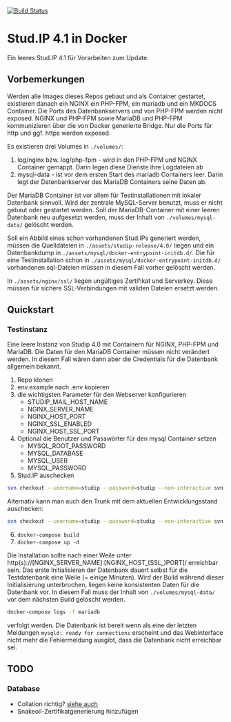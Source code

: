 [![Build Status](https://git.itz.uni-halle.de/elearning/ilias-docker/badges/master/build.svg)](https://git.itz.uni-halle.de/elearning/studip_vanilla/commits/master)

# Stud.IP 4.1 in Docker

Ein leeres Stud.IP 4.1 für Vorarbeiten zum Update.


## Vorbemerkungen
Werden alle Images dieses Repos gebaut und als Container gestartet, existieren danach 
ein NGINX ein PHP-FPM, ein mariadb und ein MKDOCS Container.
Die Ports des Datenbankservers und von PHP-FPM werden nicht exposed. 
NGINX und PHP-FPM sowie MariaDB und PHP-FPM kommunizieren über die von Docker generierte Bridge.
Nur die Ports für http und ggf. https werden exposed.

Es existieren drei Volumes in `./volumes/`:
1. log/nginx bzw. log/php-fpm - wird in den PHP-FPM und NGINX Container gemappt. Darin legen diese Dienste ihre Logdateien ab
2. mysql-data - ist vor dem ersten Start des mariadb Containers leer. Darin legt der Datenbankserver des MariaDB Containers seine Daten ab.

Der MariaDB Container ist vor allem für Testinstallationen mit lokaler Datenbank sinnvoll. 
Wird der zentrale MySQL-Server benutzt, muss er nicht gebaut oder gestartet werden. 
Soll der MariaDB-Container mit einer leeren Datenbank neu aufgesetzt werden, muss der Inhalt von `./volumes/mysql-data/` gelöscht werden.

Soll ein Abbild eines schon vorhandenen Stud.IPs generiert werden, müssen die Quelldateien 
in `./assets/studip-release/4.0/` liegen und ein Datenbankdump in `./assets/mysql/docker-entrypoint-initdb.d/`. 
Die für eine Testinstallation schon in `./assets/mysql/docker-entrypoint-initdb.d/` vorhandenen sql-Dateien müssen in diesem Fall vorher gelöscht werden.

In `./assets/nginx/ssl/` liegen ungültiges Zertifikat und Serverkey. Diese müssen für sichere SSL-Verbindungen mit validen Dateien ersetzt werden.

## Quickstart

### Testinstanz

Eine leere Instanz von Studip 4.0 mit Containern für NGINX, PHP-FPM und MariaDB. Die Daten für den MariaDB Container müssen nicht verändert werden. 
In diesem Fall wären dann aber die Credentials für die Datenbank allgemein bekannt.

1. Repo klonen
2. env.example nach .env kopieren
3. die wichtigsten Parameter für den Webserver konfigurieren
    * STUDIP_MAIL_HOST_NAME
    * NGINX_SERVER_NAME
    * NGINX_HOST_PORT
    * NGINX_SSL_ENABLED
    * NGINX_HOST_SSL_PORT
4. Optional die Benutzer und Passwörter für den mysql Container setzen
    * MYSQL_ROOT_PASSWORD
    * MYSQL_DATABASE
    * MYSQL_USER
    * MYSQL_PASSWORD
5. Stud.IP auschecken
```bash
svn checkout --username=studip --password=studip --non-interactive svn://develop.studip.de/studip/branches/4.1/ ./assets/studip-release/4.1
```

Alternativ kann man auch den Trunk mit dem aktuellen Entwicklungsstand auschecken:
```bash
svn checkout --username=studip --password=studip --non-interactive svn://develop.studip.de/studip/branches/4.1/ ./assets/studip-release/4.1
```


6. `docker-compose build`
7. `docker-compose up -d`

Die Installation sollte nach einer Weile unter http(s)://[NGINX_SERVER_NAME]:[NGINX_HOST_(SSL_)PORT]/ erreichbar sein. 
Das erste Initialisieren der Datenbank dauert selbst für die Testdatenbank eine Weile (~ einige Minuten). 
Wird der Build während dieser Initialisierung unterbrochen, liegen keine konsistenten Daten für die Datenbank vor. 
In diesem Fall muss der Inhalt von `./volumes/mysql-data/` vor dem nächsten Build gelöscht werden.

```bash
docker-compose logs -f mariadb
```

verfolgt werden. Die Datenbank ist bereit wenn als eine der letzten Meldungen `mysqld: ready for connections` erscheint 
und das Webinterface nicht mehr die Fehlermeldung ausgibt, dass die Datenbank nicht erreichbar sei.


## TODO
### Database
 * Collation richtig? [siehe auch](http://docs.studip.de/admin/Admins/Installationsanleitung)
 * Snakeoil-Zertifikatgenerierung hinzufügen